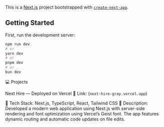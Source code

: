 This is a [Next.js](https://nextjs.org) project bootstrapped with [`create-next-app`](https://nextjs.org/docs/app/api-reference/cli/create-next-app).

## Getting Started

First, run the development server:

```bash
npm run dev
# or
yarn dev
# or
pnpm dev
# or
bun dev
```

💻 Projects

Next Hire — Deployed on Vercel
📍 Link: (`next-hire-gray.vercel.app`)

🧩 Tech Stack: Next.js, TypeScript, React, Tailwind CSS
📝 Description:
Developed a modern web application using Next.js with server-side rendering and font optimization using Vercel’s Geist font. The app features dynamic routing and automatic code updates on file edits.
